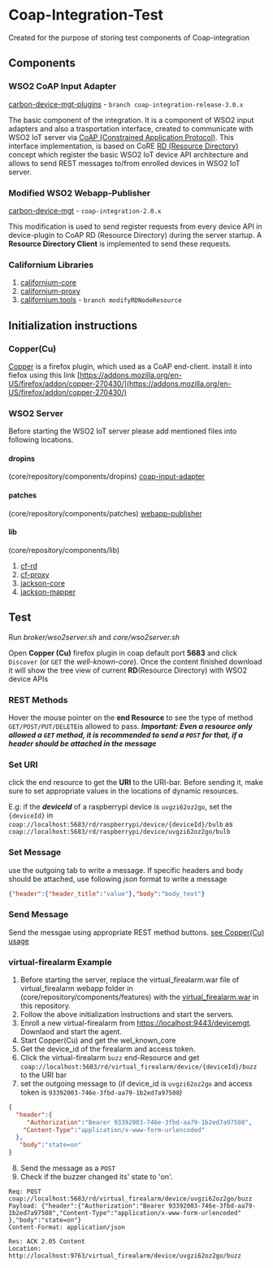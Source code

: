 # Coap-Integration-Test
Created for the purpose of storing test components of Coap-integration

## Components 

### WSO2 CoAP Input Adapter
[carbon-device-mgt-plugins](https://github.com/navoda/carbon-device-mgt-plugins/tree/coap-integration-release-3.0.x/components/extensions/cdmf-transport-adapters/input/org.wso2.carbon.device.mgt.input.adapter.coap) - `branch coap-integration-release-3.0.x`

The basic component of the integration. It is a component of WSO2 input adapters and also a trasportation interface, created to communicate with WSO2 IoT server via [CoAP (Constrained Application Protocol)](https://tools.ietf.org/html/rfc7252). This interface implementation, is based on CoRE [RD (Resource Directory)](https://tools.ietf.org/html/draft-ietf-core-resource-directory-08) concept which register the basic WSO2 IoT device API architecture and allows to send REST messages to/from enrolled devices in WSO2 IoT server. 

### Modified WSO2 Webapp-Publisher
[carbon-device-mgt](https://github.com/navoda/carbon-device-mgt/tree/coap-integration-2.0.x/components/apimgt-extensions/org.wso2.carbon.apimgt.webapp.publisher) - `coap-integration-2.0.x`

This modification is used to send register requests from every device API in device-plugin to CoAP RD (Resource Directory) during the server startup. A **Resource Directory Client** is implemented to send these requests. 

### Californium Libraries
1. [californium-core](https://github.com/eclipse/californium-core)
2. [californium-proxy](https://github.com/eclipse/californium-proxy)
3. [californium.tools](https://github.com/navoda/californium.tools/tree/modifyRDNodeResource) - `branch modifyRDNodeResource`

## Initialization instructions

### Copper(Cu)
[Copper](http://people.inf.ethz.ch/mkovatsc/copper.php) is a firefox plugin, which used as a CoAP end-client. install it into fiefox using this link [https://addons.mozilla.org/en-US/firefox/addon/copper-270430/](https://addons.mozilla.org/en-US/firefox/addon/copper-270430/)

### WSO2 Server
Before starting the WSO2 IoT server please add mentioned files into following locations.

#### dropins 
(core/repository/components/dropins)
[coap-input-adapter](https://github.com/navoda/coap-Integration-Test/blob/master/org.wso2.carbon.device.mgt.input.adapter.coap-3.0.2-SNAPSHOT.jar)

#### patches
(core/repository/components/patches)
[webapp-publisher](https://github.com/navoda/coap-Integration-Test/blob/master/org.wso2.carbon.apimgt.webapp.publisher-2.0.2-SNAPSHOT.jar)
 
#### lib
(core/repository/components/lib)

1. [cf-rd](https://github.com/navoda/coap-Integration-Test/blob/master/cf-rd-1.1.0-SNAPSHOT.jar)
2. [cf-proxy](https://github.com/navoda/coap-Integration-Test/blob/master/californium_proxy_1.1.0_SNAPSHOT_1.0.0.jar)
3. [jackson-core](https://github.com/navoda/coap-Integration-Test/blob/master/jackson-core-asl-1.9.0.jar)
4. [jackson-mapper](https://github.com/navoda/coap-Integration-Test/blob/master/jackson-mapper-asl-1.9.0.jar)

## Test
Run _broker/wso2server.sh_ and _core/wso2server.sh_

Open **Copper (Cu)** firefox plugin in coap default port **5683** and click `Discover` (or `GET` the _well-known-core_). Once the content finished download it will show the tree view of current **RD**(Resource Directory) with WSO2 device APIs

### REST Methods
Hover the mouse pointer on the **end Resource** to see the type of method `GET/POST/PUT/DELETE`is allowed to pass.
_**Important: Even a resource only allowed a `GET` method, it is recommended to send a `POST` for that, if a header should be attached in the message**_ 

### Set URI
click the end resource to get the **URI** to the URI-bar. Before sending it, make sure to set appropriate values in the locations of dynamic resources.

E.g: if the _**deviceId**_ of a raspberrypi device is `uvgzi62oz2go`, set the `{deviceId}` in `coap://localhost:5683/rd/raspberrypi/device/{deviceId}/bulb`  as `coap://localhost:5683/rd/raspberrypi/device/uvgzi62oz2go/bulb` 

### Set Message
use the outgoing tab to write a message.
If specific headers and body should be attached, use following _json_ format to write a message

```json
{"header":{"header_title":"value"},"body":"body_text"}
```

### Send Message
Send the messgae using appropriate REST method buttons. [see Copper(Cu) usage](http://people.inf.ethz.ch/mkovatsc/copper.php/usage)

### virtual-firealarm Example

1. Before starting the server, replace the virtual_firealarm.war file of virtual_firealarm webapp folder in (core/repository/components/features) with the [virtual_firealarm.war](https://github.com/navoda/coap-Integration-Test/blob/master/virtual_firealarm.war) in this repository.
2. Follow the above initialization instructions and start the servers.
3. Enroll a new virtual-firealarm from [https://localhost:9443/devicemgt](https://localhost:9443/devicemgt). Downlaod and start the agent.
4. Start Copper(Cu) and get the wel_known_core
5. Get the device_id of the firealarm and access token.
6. Click the virtual-firealarm `buzz` end-Resource and get `coap://localhost:5683/rd/virtual_firealarm/device/{deviceId}/buzz` to the URI bar
7. set the outgoing message to (if device_id is `uvgzi62oz2go` and access token is `93392003-746e-3fbd-aa79-1b2ed7a97508`)
```json
{ 
  "header":{
     "Authorization":"Bearer 93392003-746e-3fbd-aa79-1b2ed7a97508",
    "Content-Type":"application/x-www-form-urlencoded"
  },
   "body":"state=on"
}
```
8. Send the message as a `POST`
9. Check if the buzzer changed its' state to 'on'.

```
Req: POST coap://localhost:5683/rd/virtual_firealarm/device/uvgzi62oz2go/buzz
Payload: {"header":{"Authorization":"Bearer 93392003-746e-3fbd-aa79-1b2ed7a97508","Content-Type":"application/x-www-form-urlencoded" },"body":"state=on"}
Content-Format: application/json

Res: ACK 2.05 Content
Location: http://localhost:9763/virtual_firealarm/device/uvgzi62oz2go/buzz
```
